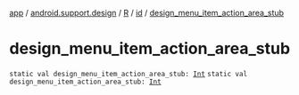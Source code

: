 [app](../../../index.md) / [android.support.design](../../index.md) / [R](../index.md) / [id](index.md) / [design_menu_item_action_area_stub](./design_menu_item_action_area_stub.md)

# design_menu_item_action_area_stub

`static val design_menu_item_action_area_stub: `[`Int`](https://kotlinlang.org/api/latest/jvm/stdlib/kotlin/-int/index.html)
`static val design_menu_item_action_area_stub: `[`Int`](https://kotlinlang.org/api/latest/jvm/stdlib/kotlin/-int/index.html)